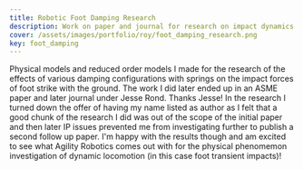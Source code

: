 ```yaml
---
title: Robotic Foot Damping Research
description: Work on paper and journal for research on impact dynamics of robotic feet
cover: /assets/images/portfolio/roy/foot_damping_research.png
key: foot_damping
---
```


Physical models and reduced order models I made for the research of the effects of various
damping configurations with springs on the impact forces of foot strike with the ground.
The work I did later ended up in an ASME paper and later journal under Jesse Rond. Thanks Jesse!
In the research I turned down the offer of having my name listed as author as I felt that a good
chunk of the research I did was out of the scope of the initial paper and then later IP issues
prevented me from investigating further to publish a second follow up paper. I'm happy with the
results though and am excited to see what Agility Robotics comes out with for the physical
phenomemon investigation of dynamic locomotion (in this case foot transient impacts)!
